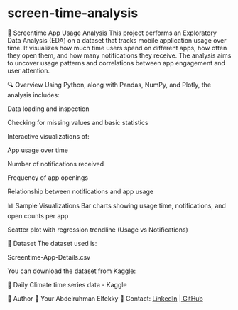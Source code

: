 # screen-time-analysis
📱 Screentime App Usage Analysis
This project performs an Exploratory Data Analysis (EDA) on a dataset that tracks mobile application usage over time. It visualizes how much time users spend on different apps, how often they open them, and how many notifications they receive. The analysis aims to uncover usage patterns and correlations between app engagement and user attention.

🔍 Overview
Using Python, along with Pandas, NumPy, and Plotly, the analysis includes:

Data loading and inspection

Checking for missing values and basic statistics

Interactive visualizations of:

App usage over time

Number of notifications received

Frequency of app openings

Relationship between notifications and app usage

📊 Sample Visualizations
Bar charts showing usage time, notifications, and open counts per app

Scatter plot with regression trendline (Usage vs Notifications)

📁 Dataset
The dataset used is:

Screentime-App-Details.csv

You can download the dataset from Kaggle:

🔗 Daily Climate time series data - Kaggle

👤 Author
📌 Your Abdelruhman Elfekky
📩 Contact: [LinkedIn](https://www.linkedin.com/in/abdelruhamanelfekky/) |[ GitHub](https://github.com/AbdelruhmanAshraf)
